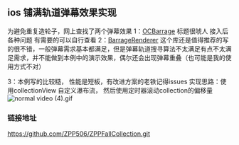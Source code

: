 ## ios 铺满轨道弹幕效果实现 
为避免重复造轮子，网上查找了两个弹幕效果
1：[OCBarrage](https://github.com/ZPP506/OCBarrage) 标题很唬人 接入后各种问题 有需要的可以自行查看
2：[BarrageRenderer](https://github.com/unash/BarrageRenderer) 这个库还是值得推荐的写的很不错，一般弹幕需求基本都满足，但是弹幕轨道搜寻算法不太满足有点不太满足需求，并不能做到本例中的演示效果，偶尔还会出现弹幕重叠（也可能是我的使用方式不对）


3：本例写的比较糙， 性能是短板，有改进方案的老铁记得issues
实现思路：使用collectionView 自定义瀑布流， 然后使用定时器滚动collection的偏移量
![normal video (4).gif](https://upload-images.jianshu.io/upload_images/11285123-bba3f7ff91d34d65.gif?imageMogr2/auto-orient/strip)



### 链接地址
https://github.com/ZPP506/ZPPFallCollection.git
